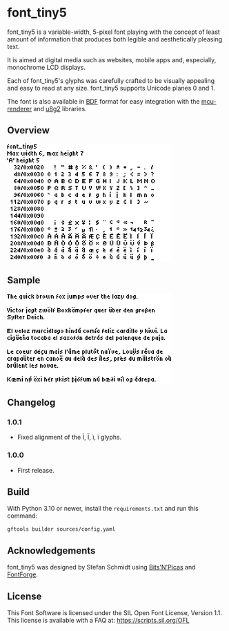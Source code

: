 # font_tiny5

font_tiny5 is a variable-width, 5-pixel font playing with the concept of least amount of information that produces both legible and aesthetically pleasing text.

It is aimed at digital media such as websites, mobile apps and, especially, monochrome LCD displays.

Each of font_tiny5's glyphs was carefully crafted to be visually appealing and easy to read at any size. font_tiny5 supports Unicode planes 0 and 1.

The font is also available in [BDF](https://en.wikipedia.org/wiki/Glyph_Bitmap_Distribution_Format) format for easy integration with the [mcu-renderer](https://github.com/Gissio/mcu-renderer) and [u8g2](https://github.com/olikraus/u8g2) libraries.

## Overview

![font_tiny5 overview](documentation/overview.png)

## Sample

![font_tiny5 sample](documentation/sample.png)

## Changelog

### 1.0.1

* Fixed alignment of the Ì, Ï, ì, ï glyphs.

### 1.0.0

* First release.

## Build

With Python 3.10 or newer, install the `requirements.txt` and run this command:

    gftools builder sources/config.yaml

## Acknowledgements 

font_tiny5 was designed by Stefan Schmidt using [Bits'N'Picas](https://github.com/kreativekorp/bitsnpicas) and [FontForge](https://fontforge.org/).

## License

This Font Software is licensed under the SIL Open Font License, Version 1.1. This license is available with a FAQ at: https://scripts.sil.org/OFL
